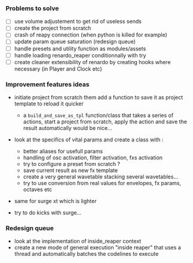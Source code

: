 


### Problems to solve

- [ ] use volume adjustement to get rid of useless sends
- [ ] create the project from scratch
- [ ] crash of reapy connection (when python is killed for example)
- [ ] update param queue saturation (redesign queue)
- [ ] handle presets and utility function as modules/assets
- [ ] handle loading renardo_reaper conditionnally with try
- [ ] create cleaner extensibility of renardo by creating hooks where necessary (in Player and Clock etc)

### Improvement features ideas

- initiate project from scratch them add a function to save it as project template to reload it quicker
    - a `build_and_save_as_tpl` function/class that takes a series of actions, start a project from scratch, apply the action and save the result automatically would be nice...

- look at the specifics of vital params and create a class with :
    - better aliases for usefull params
    - handling of osc activation, filter activation, fxs activation
    - try to configure a preset from scratch ?
    - save current result as new fx template
    - create a very general wavetable stacking several wavetables...
    - try to use conversion from real values for envelopes, fx params, octaves etc

- same for surge xt which is lighter
- try to do kicks with surge...



### Redesign queue

- look at the implementation of inside_reaper context
- create a new mode of general execution "inside reaper" that uses a thread and automatically batches the codelines to execute